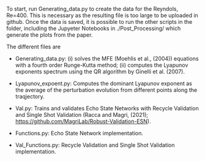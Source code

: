 To start, run Generating_data.py to create the data for the Reyndols, Re=400. This is necessary as the resulting file is too large to be uploaded in github.
Once the data is saved, it is possible to run the other scripts in the folder, including the Jupyeter Notebooks in ./Post_Processing/ which generate the plots from the paper.

The different files are

- Generating_data.py: (i) solves the MFE (Moehlis et al., (2004)) equations with a fourth order Runge-Kutta method; (ii) computes the Lyapunov exponents spectrum using the QR algorithm by Ginelli et al. (2007).

- Lyapunov_expoent.py: Computes the dominant Lyapunov exponent as the average of the  perturbation evolution from different points along the traqjectory.

- Val.py: Trains and validates Echo State Networks with Recycle Validation and Single Shot Validation (Racca and Magri, (2021); https://github.com/MagriLab/Robust-Validation-ESN).
- Functions.py: Echo State Network implementation.
- Val_Functions.py: Recycle Validation and Single Shot Validation implementation.
